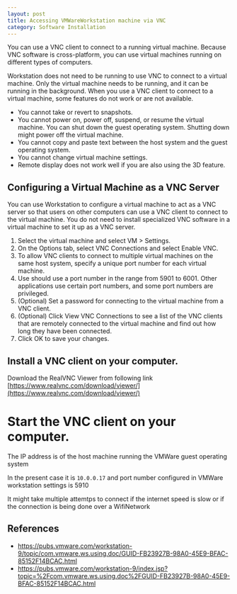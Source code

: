 ```yaml
---
layout: post
title: Accessing VMWareWorkstation machine via VNC
category: Software Installation
---
```


You can use a VNC client to connect to a running virtual machine. Because VNC software is cross-platform, you can use virtual machines running on different types of computers.

Workstation does not need to be running to use VNC to connect to a virtual machine. Only the virtual machine needs to be running, and it can be running in the background.
When you use a VNC client to connect to a virtual machine, some features do not work or are not available.

- You cannot take or revert to snapshots.
- You cannot power on, power off, suspend, or resume the virtual machine. You can shut down the guest operating system. Shutting down might power off the virtual machine.
- You cannot copy and paste text between the host system and the guest operating system.
- You cannot change virtual machine settings.
- Remote display does not work well if you are also using the 3D feature.


## **Configuring a Virtual Machine as a VNC Server** ##

You can use Workstation to configure a virtual machine to act as a VNC server so that users on other computers can use a VNC client to connect to the virtual machine. You do not need to install specialized VNC software in a virtual machine to set it up as a VNC server.

	
1. 	 Select the virtual machine and select VM > Settings.	
2.   On the Options tab, select VNC Connections and select Enable VNC.	
3.   To allow VNC clients to connect to multiple virtual machines on the same host system, specify a unique port number for each virtual machine.
4.   Use should use a port number in the range from 5901 to 6001. Other applications use certain port numbers, and some port numbers are privileged.
5.   (Optional) Set a password for connecting to the virtual machine from a VNC client.
6.   (Optional) Click View VNC Connections to see a list of the VNC clients that are remotely connected to the virtual machine and find out how long they have been connected.
7.   Click OK to save your changes.

	
## **Install a VNC client on your computer.** ##

Download the RealVNC Viewer from following link
[https://www.realvnc.com/download/viewer/](https://www.realvnc.com/download/viewer/)



# **Start the VNC client on your computer.** #

The IP address is of the host machine running the VMWare guest operating system

In the present case it is `10.0.0.17` and port number configured in VMWare workstation settings is 5910

	
It might take multiple attemtps to connect if the internet speed is slow or if the connection is being done over a WifiNetwork


## **References** ##

- https://pubs.vmware.com/workstation-9/topic/com.vmware.ws.using.doc/GUID-FB23927B-98A0-45E9-BFAC-85152F14BCAC.html
- https://pubs.vmware.com/workstation-9/index.jsp?topic=%2Fcom.vmware.ws.using.doc%2FGUID-FB23927B-98A0-45E9-BFAC-85152F14BCAC.html